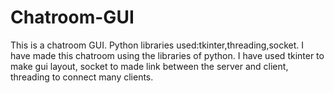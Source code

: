 # Chatroom-GUI
This is a chatroom GUI. Python libraries used:tkinter,threading,socket.
I have made this chatroom using the libraries of python. I have used tkinter to make gui layout, socket to made link between the server and client, threading to connect many clients.
